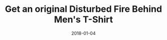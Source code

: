 ---
campaign-uuid: c-64b50a4b-e1fe-4c4a-9b75-980774ccf326
type: Product
category: Music
date: 2018-01-04
end-date: 2017-01-31
disable-form: false
is_promoted: false
has_entry_page: false
extra-css: ""

logo-left-title: "NME Merch"
logo-left-href: "https://nmemerch.com/products/disturbed-fire-behind-mens-t-shirt?variant=26194868613"
logo-left-image: "nmemerch-logo.jpg"

banner-img: "nmemerch-main_image.jpg"
hero-header: ""
competition-description: "Heavy cotton classic fit adult Gildan t-shirt with taped neck and shoulders, pre-shrunk jersey knit and quarter-turned to eliminate creases.<br/>Fabric - 100% Cotton (Heather Grey, 90% cotton 10% polyester) Weight - White 175gsm, Colours 185gsm<br/>Washing Instructions - Machine wash low 30°. Do not bleach. Tumble dry low. Do not iron print area. Do not dry clean."
hero-subheader: ""

title: "Get an original Disturbed Fire Behind Men's T-Shirt"
bg-image-hero: ""
bg-image-first: ""
bg-image-second: ""

section1-content: >
    <p>0</p>
    <p>0</p>
    <p>0</p>

section2-content: >
    <p>0</p>
    <p>0</p>
    <p>0</p>

entry-title: 
terms-confirmation: >
    
entry-content: >
    <p>0</p>
    <p>0</p>

---